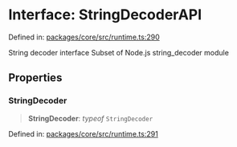 # Interface: StringDecoderAPI

Defined in: [packages/core/src/runtime.ts:290](https://github.com/vdeantoni/unblessed/blob/a72e88c91d2a070cc4394e9ee2afc215f7520f53/packages/core/src/runtime.ts#L290)

String decoder interface
Subset of Node.js string_decoder module

## Properties

### StringDecoder

> **StringDecoder**: *typeof* `StringDecoder`

Defined in: [packages/core/src/runtime.ts:291](https://github.com/vdeantoni/unblessed/blob/a72e88c91d2a070cc4394e9ee2afc215f7520f53/packages/core/src/runtime.ts#L291)
